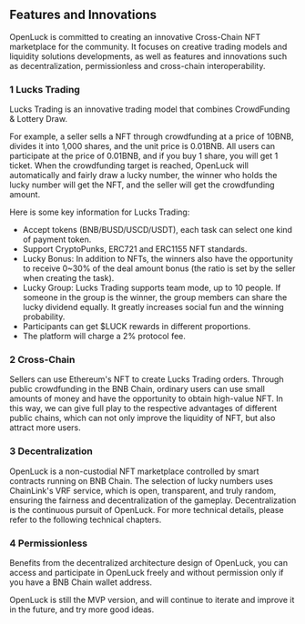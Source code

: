 ## **Features and Innovations**

OpenLuck is committed to creating an innovative Cross-Chain NFT marketplace for the community. It focuses on creative trading models and liquidity solutions developments, as well as features and innovations such as decentralization, permissionless and cross-chain interoperability.


### **1 Lucks Trading**

Lucks Trading is an innovative trading model that combines CrowdFunding & Lottery Draw.

For example, a seller sells a NFT through crowdfunding at a price of 10BNB, divides it into 1,000 shares, and the unit price is 0.01BNB. All users can participate at the price of 0.01BNB, and if you buy 1 share, you will get 1 ticket. When the crowdfunding target is reached, OpenLuck will automatically and fairly draw a lucky number, the winner who holds the lucky number will get the NFT, and the seller will get the crowdfunding amount.

Here is some key information for Lucks Trading:



* Accept tokens (BNB/BUSD/USCD/USDT), each task can select one kind of payment token.
* Support CryptoPunks, ERC721 and ERC1155 NFT standards.
* Lucky Bonus: In addition to NFTs, the winners also have the opportunity to receive 0~30% of the deal amount bonus (the ratio is set by the seller when creating the task).
* Lucky Group: Lucks Trading supports team mode, up to 10 people. If someone in the group is the winner, the group members can share the lucky dividend equally. It greatly increases social fun and the winning probability.
* Participants can get $LUCK rewards in different proportions.
* The platform will charge a 2% protocol fee.



### **2 Cross-Chain**

Sellers can use Ethereum's NFT to create Lucks Trading orders. Through public crowdfunding in the BNB Chain, ordinary users can use small amounts of money and have the opportunity to obtain high-value NFT. In this way, we can give full play to the respective advantages of different public chains, which can not only improve the liquidity of NFT, but also attract more users.


### **3 Decentralization**

OpenLuck is a non-custodial NFT marketplace controlled by smart contracts running on BNB Chain. The selection of lucky numbers uses ChainLink's VRF service, which is open, transparent, and truly random, ensuring the fairness and decentralization of the gameplay. Decentralization is the continuous pursuit of OpenLuck. For more technical details, please refer to the following technical chapters.


### **4 Permissionless**

Benefits from the decentralized architecture design of OpenLuck, you can access and participate in OpenLuck freely and without permission only if you have a BNB Chain wallet address.

OpenLuck is still the MVP version, and will continue to iterate and improve it in the future, and try more good ideas.